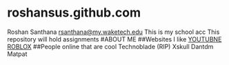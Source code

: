 # roshansus.github.com
Roshan Santhana rsanthana@my.waketech.edu
This is my school acc
This repository will hold assignments
#ABOUT ME
##Websites I like
[YOUTUBNE](https://www.youtube.com/)
[ROBLOX](https://www.roblox.com/home)
##People online that are cool
Technoblade (RIP)
Xskull
Dantdm
Matpat
